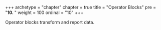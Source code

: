 +++
archetype = "chapter"
chapter = true
title = "Operator Blocks"
pre = "<b>10. </b>"
weight = 100
ordinal = "10"
+++

Operator blocks transform and report data.
